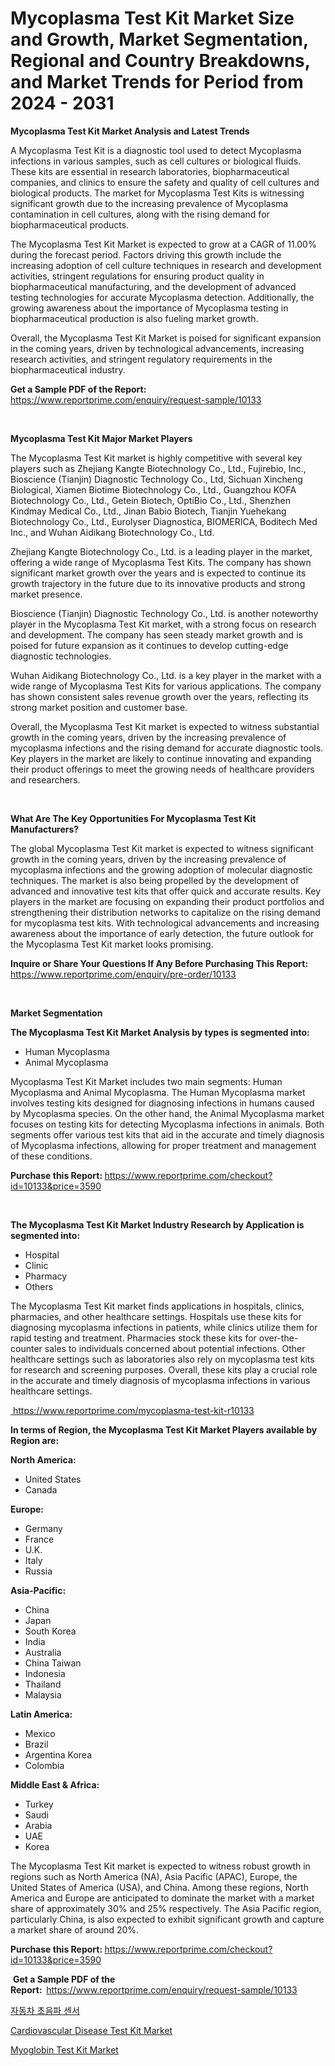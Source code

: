 <p><h1>Mycoplasma Test Kit Market Size and Growth, Market Segmentation, Regional and Country Breakdowns, and Market Trends for Period from 2024 -  2031</h1></p><p><strong>Mycoplasma Test Kit Market Analysis and Latest Trends</strong></p>
<p><p>A Mycoplasma Test Kit is a diagnostic tool used to detect Mycoplasma infections in various samples, such as cell cultures or biological fluids. These kits are essential in research laboratories, biopharmaceutical companies, and clinics to ensure the safety and quality of cell cultures and biological products. The market for Mycoplasma Test Kits is witnessing significant growth due to the increasing prevalence of Mycoplasma contamination in cell cultures, along with the rising demand for biopharmaceutical products.</p><p>The Mycoplasma Test Kit Market is expected to grow at a CAGR of 11.00% during the forecast period. Factors driving this growth include the increasing adoption of cell culture techniques in research and development activities, stringent regulations for ensuring product quality in biopharmaceutical manufacturing, and the development of advanced testing technologies for accurate Mycoplasma detection. Additionally, the growing awareness about the importance of Mycoplasma testing in biopharmaceutical production is also fueling market growth.</p><p>Overall, the Mycoplasma Test Kit Market is poised for significant expansion in the coming years, driven by technological advancements, increasing research activities, and stringent regulatory requirements in the biopharmaceutical industry.</p></p>
<p><strong>Get a Sample PDF of the Report:&nbsp;</strong> <a href="https://www.reportprime.com/enquiry/request-sample/10133">https://www.reportprime.com/enquiry/request-sample/10133</a></p>
<p>&nbsp;</p>
<p><strong>Mycoplasma Test Kit Major Market Players</strong></p>
<p><p>The Mycoplasma Test Kit market is highly competitive with several key players such as Zhejiang Kangte Biotechnology Co., Ltd., Fujirebio, Inc., Bioscience (Tianjin) Diagnostic Technology Co., Ltd, Sichuan Xincheng Biological, Xiamen Biotime Biotechnology Co., Ltd., Guangzhou KOFA Biotechnology Co., Ltd., Getein Biotech, OptiBio Co., Ltd., Shenzhen Kindmay Medical Co., Ltd., Jinan Babio Biotech, Tianjin Yuehekang Biotechnology Co., Ltd., Eurolyser Diagnostica, BIOMERICA, Boditech Med Inc., and Wuhan Aidikang Biotechnology Co., Ltd.</p><p>Zhejiang Kangte Biotechnology Co., Ltd. is a leading player in the market, offering a wide range of Mycoplasma Test Kits. The company has shown significant market growth over the years and is expected to continue its growth trajectory in the future due to its innovative products and strong market presence.</p><p>Bioscience (Tianjin) Diagnostic Technology Co., Ltd. is another noteworthy player in the Mycoplasma Test Kit market, with a strong focus on research and development. The company has seen steady market growth and is poised for future expansion as it continues to develop cutting-edge diagnostic technologies.</p><p>Wuhan Aidikang Biotechnology Co., Ltd. is a key player in the market with a wide range of Mycoplasma Test Kits for various applications. The company has shown consistent sales revenue growth over the years, reflecting its strong market position and customer base.</p><p>Overall, the Mycoplasma Test Kit market is expected to witness substantial growth in the coming years, driven by the increasing prevalence of mycoplasma infections and the rising demand for accurate diagnostic tools. Key players in the market are likely to continue innovating and expanding their product offerings to meet the growing needs of healthcare providers and researchers.</p></p>
<p>&nbsp;</p>
<p><strong>What Are The Key Opportunities For Mycoplasma Test Kit Manufacturers?</strong></p>
<p><p>The global Mycoplasma Test Kit market is expected to witness significant growth in the coming years, driven by the increasing prevalence of mycoplasma infections and the growing adoption of molecular diagnostic techniques. The market is also being propelled by the development of advanced and innovative test kits that offer quick and accurate results. Key players in the market are focusing on expanding their product portfolios and strengthening their distribution networks to capitalize on the rising demand for mycoplasma test kits. With technological advancements and increasing awareness about the importance of early detection, the future outlook for the Mycoplasma Test Kit market looks promising.</p></p>
<p><strong>Inquire or Share Your Questions If Any Before Purchasing This Report:</strong> <a href="https://www.reportprime.com/enquiry/pre-order/10133">https://www.reportprime.com/enquiry/pre-order/10133</a></p>
<p>&nbsp;</p>
<p><strong>Market Segmentation</strong></p>
<p><strong>The Mycoplasma Test Kit Market Analysis by types is segmented into:</strong></p>
<p><ul><li>Human Mycoplasma</li><li>Animal Mycoplasma</li></ul></p>
<p><p>Mycoplasma Test Kit Market includes two main segments: Human Mycoplasma and Animal Mycoplasma. The Human Mycoplasma market involves testing kits designed for diagnosing infections in humans caused by Mycoplasma species. On the other hand, the Animal Mycoplasma market focuses on testing kits for detecting Mycoplasma infections in animals. Both segments offer various test kits that aid in the accurate and timely diagnosis of Mycoplasma infections, allowing for proper treatment and management of these conditions.</p></p>
<p><strong>Purchase this Report:&nbsp;</strong><a href="https://www.reportprime.com/checkout?id=10133&price=3590">https://www.reportprime.com/checkout?id=10133&price=3590</a></p>
<p>&nbsp;</p>
<p><strong>The Mycoplasma Test Kit Market Industry Research by Application is segmented into:</strong></p>
<p><ul><li>Hospital</li><li>Clinic</li><li>Pharmacy</li><li>Others</li></ul></p>
<p><p>The Mycoplasma Test Kit market finds applications in hospitals, clinics, pharmacies, and other healthcare settings. Hospitals use these kits for diagnosing mycoplasma infections in patients, while clinics utilize them for rapid testing and treatment. Pharmacies stock these kits for over-the-counter sales to individuals concerned about potential infections. Other healthcare settings such as laboratories also rely on mycoplasma test kits for research and screening purposes. Overall, these kits play a crucial role in the accurate and timely diagnosis of mycoplasma infections in various healthcare settings.</p></p>
<p><a href="https://www.reportprime.com/mycoplasma-test-kit-r10133">&nbsp;https://www.reportprime.com/mycoplasma-test-kit-r10133</a></p>
<p><strong>In terms of Region, the Mycoplasma Test Kit Market Players available by Region are:</strong></p>
<p>
    <p> <strong> North America: </strong>
        <ul>
            <li>United States</li>
            <li>Canada</li>
        </ul>
        </p> 
    <p> <strong> Europe: </strong>
        <ul>
            <li>Germany</li>
            <li>France</li>
            <li>U.K.</li>
            <li>Italy</li>
            <li>Russia</li>
        </ul>
        </p> 
    <p> <strong> Asia-Pacific: </strong>
        <ul>
            <li>China</li>
            <li>Japan</li>
            <li>South Korea</li>
            <li>India</li>
            <li>Australia</li>
            <li>China Taiwan</li>
            <li>Indonesia</li>
            <li>Thailand</li>
            <li>Malaysia</li>
        </ul>
        </p> 
    <p> <strong> Latin America: </strong>
        <ul>
            <li>Mexico</li>
            <li>Brazil</li>
            <li>Argentina Korea</li>
            <li>Colombia</li>
        </ul>
        </p> 
    <p> <strong> Middle East & Africa: </strong>
        <ul>
            <li>Turkey</li>
            <li>Saudi</li>
            <li>Arabia</li>
            <li>UAE</li>
            <li>Korea</li>
        </ul>
    </p>
    </p>
<p><p>The Mycoplasma Test Kit market is expected to witness robust growth in regions such as North America (NA), Asia Pacific (APAC), Europe, the United States of America (USA), and China. Among these regions, North America and Europe are anticipated to dominate the market with a market share of approximately 30% and 25% respectively. The Asia Pacific region, particularly China, is also expected to exhibit significant growth and capture a market share of around 20%.</p></p>
<p><strong>Purchase this Report: </strong><a href="https://www.reportprime.com/checkout?id=10133&price=3590">https://www.reportprime.com/checkout?id=10133&price=3590</a></p>
<p>&nbsp;<strong>Get a Sample PDF of the Report:&nbsp;&nbsp;</strong><a href="https://www.reportprime.com/enquiry/request-sample/10133">https://www.reportprime.com/enquiry/request-sample/10133</a></p>
<p><strong></strong></p>
<p><p><a href="https://github.com/LanceOlsotn8978/Market-Research-Report-List-1/blob/main/262560421697.md">자동차 초음파 센서</a></p><p><a href="https://github.com/redneck06/Market-Research-Report-List-2/blob/main/cardiovascular-disease-test-kit-market.md">Cardiovascular Disease Test Kit Market</a></p><p><a href="https://github.com/nicoletavirag/Market-Research-Report-List-2/blob/main/myoglobin-test-kit-market.md">Myoglobin Test Kit Market</a></p></p>
